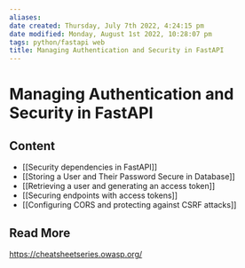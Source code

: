 ```yaml
---
aliases: 
date created: Thursday, July 7th 2022, 4:24:15 pm
date modified: Monday, August 1st 2022, 10:28:07 pm
tags: python/fastapi web 
title: Managing Authentication and Security in FastAPI
---
```


# Managing Authentication and Security in FastAPI

## Content

* [[Security dependencies in FastAPI]]
* [[Storing a User and Their Password Secure in Database]]
* [[Retrieving a user and generating an access token]]
* [[Securing endpoints with access tokens]]
* [[Configuring CORS and protecting against CSRF attacks]]

## Read More

https://cheatsheetseries.owasp.org/